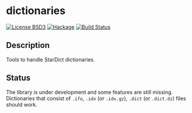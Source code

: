 # dictionaries
[![License BSD3](https://img.shields.io/badge/license-BSD3-brightgreen.svg)](https://tldrlegal.com/license/bsd-3-clause-license-(revised))
[![Hackage](https://img.shields.io/hackage/v/dictionaries.svg?style=flat)](https://hackage.haskell.org/package/dictionaries)
[![Build Status](https://travis-ci.org/zohl/dictionaries.svg?branch=master)](https://travis-ci.org/zohl/dictionaries)

## Description
Tools to handle StarDict dictionaries.

## Status
The library is under development and some features are still missing.
Dictionaries that consist of `.ifo`, `.idx` (or `.idx.gz`), `.dict`
(or `.dict.dz`) files should work.